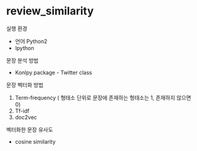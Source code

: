 # review_similarity

실행 환경
- 언어 Python2
- Ipython

문장 분석 방법
- Konlpy package - Twitter class

문장 벡터화 방법
1) Term-frequency ( 형태소 단위로 문장에 존재하는 형태소는 1, 존재하지 않으면 0)
2) Tf-idf
3) doc2vec

벡터화한 문장 유사도
- cosine similarity

